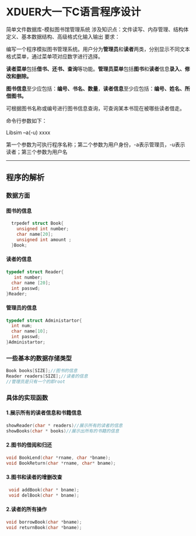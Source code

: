 # XDUER大一下C语言程序设计
简单文件数据库-模拟图书馆管理系统
涉及知识点：文件读写、内存管理、结构体定义、基本数据结构、高级格式化输入输出
要求：   

编写一个程序模拟图书管理系统。用户分为**管理员**和**读者**两类，分别显示不同文本格式菜单，通过菜单项对应数字进行选择。   

**读者菜单**包括**借书、还书、查询**等功能。**管理员菜单**包括**图书**和**读者**信息**录入、修改和删除。**   

**图书信息**至少应包括：**编号、书名、数量**，**读者信息**至少应包括：**编号、姓名、所借图书。**   

可根据图书名称或编号进行图书信息查询，可查询某本书现在被哪些读者借走。   

命令行参数如下：   

Libsim –a(-u) xxxx   

第一个参数为可执行程序名称；第二个参数为用户身份，-a表示管理员，-u表示读者；第三个参数为用户名

---

## 程序的解析 
### 数据方面

#### 图书的信息
```C
  trpedef struct Book{
    unsigned int number;
    char name[20];
    unsigned int amount ;
  }Book;
```
#### 读者的信息
```C
typedef struct Reader{
   int number;
  char name [20];
  int passwd;
}Reader;
```
#### 管理员的信息
```C
typedef struct Administartor{
  int num;
  char name[10];
  int passwd;
}Administartor;
```
### 一些基本的数据存储类型
```C
Book books[SIZE];//图书的信息
Reader readers[SIZE];//读者的信息
//管理员是只有一个的即root
``` 


### 具体的实现函数

#### 1.展示所有的读者信息和书籍信息
```C
showReader(char * readers)//展示所有的读者的信息
showBooks(char * books)//展示出所有的书籍的信息
 ```
 #### 2.图书的借阅和归还
```C
void BookLend(char *rname, char *bname);
void BookReturn(char *rname, char* bname);
```
#### 3.图书和读者的增删改查
```C
 void addBook(char * bname);
 void delBook(char * bname);
```
#### 2.读者的所有操作
```C
void borrowBook(char *bname);
void returnBook(char *bname);

```
